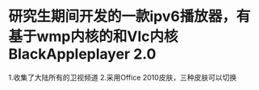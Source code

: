研究生期间开发的一款ipv6播放器，有基于wmp内核的和Vlc内核
BlackAppleplayer 2.0
=================================================
1.收集了大陆所有的卫视频道
2.采用Office 2010皮肤，三种皮肤可以切换